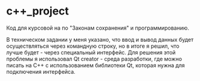 # c++_project
Код для курсовой на по "Законам сохранения" и программированию.

В техническом задании у меня указано, что ввод и вывод данных будет осуществляться через командную строку, но в итоге я решил, что лучше будет - через специальный интерфейс. Для решения этой проблемы я использовал Qt creator - среда разработки, где можно писать на C++ с использованием библиотеки Qt, которая нужна для подключения интерфейса.


